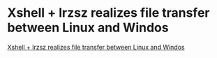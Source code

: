 # Xshell + lrzsz realizes file transfer between Linux and Windos
[Xshell + lrzsz realizes file transfer between Linux and Windos](https://aiwithcloud.com/2022/09/16/xshell__lrzsz_realizes_file_transfer_between_linux_and_windos/)